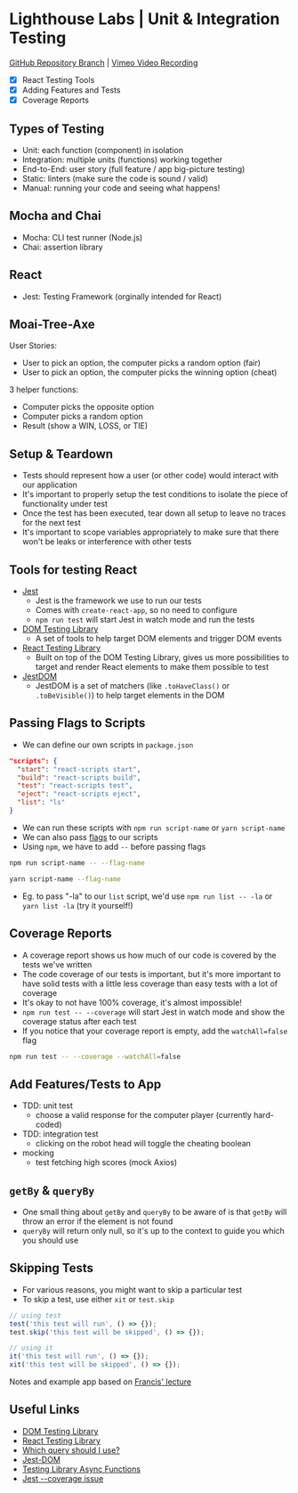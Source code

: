 # Lighthouse Labs | Unit & Integration Testing

[GitHub Repository Branch](https://github.com/WarrenUhrich/lighthouse-labs-unit-and-integration-testing/tree/2024.02.13-web-flex-day-18september2023) | [Vimeo Video Recording](https://vimeo.com/912717571/6f843873dd?share=copy)

* [X] React Testing Tools
* [X] Adding Features and Tests
* [X] Coverage Reports

## Types of Testing

* Unit: each function (component) in isolation
* Integration: multiple units (functions) working together
* End-to-End: user story (full feature / app big-picture testing)
* Static: linters (make sure the code is sound / valid)
* Manual: running your code and seeing what happens!

## Mocha and Chai

* Mocha: CLI test runner (Node.js)
* Chai: assertion library

## React

* Jest: Testing Framework (orginally intended for React)

## Moai-Tree-Axe

User Stories:

* User to pick an option, the computer picks a random option (fair)
* User to pick an option, the computer picks the winning option (cheat)

3 helper functions:

* Computer picks the opposite option
* Computer picks a random option
* Result (show a WIN, LOSS, or TIE)

## Setup & Teardown

* Tests should represent how a user (or other code) would interact with our application
* It's important to properly setup the test conditions to isolate the piece of functionality under test 
* Once the test has been executed, tear down all setup to leave no traces for the next test
* It's important to scope variables appropriately to make sure that there won't be leaks or interference with other tests

## Tools for testing React

* [Jest](https://jestjs.io/)
  * Jest is the framework we use to run our tests
  * Comes with `create-react-app`, so no need to configure
  * `npm run test` will start Jest in watch mode and run the tests
* [DOM Testing Library](https://testing-library.com/docs/dom-testing-library/intro)
  * A set of tools to help target DOM elements and trigger DOM events
* [React Testing Library](https://testing-library.com/docs/react-testing-library/intro)
  * Built on top of the DOM Testing Library, gives us more possibilities to target and render React elements to make them possible to test
* [JestDOM](https://github.com/testing-library/jest-dom)
  * JestDOM is a set of matchers (like `.toHaveClass()` or `.toBeVisible()`) to help target elements in the DOM

## Passing Flags to Scripts

* We can define our own scripts in `package.json`

```json
"scripts": {
  "start": "react-scripts start",
  "build": "react-scripts build",
  "test": "react-scripts test",
  "eject": "react-scripts eject",
  "list": "ls"
}
```

* We can run these scripts with `npm run script-name` or `yarn script-name`
* We can also pass [flags](https://gobyexample.com/command-line-flags) to our scripts
* Using `npm`, we have to add `--` before passing flags

```bash
npm run script-name -- --flag-name

yarn script-name --flag-name
```

* Eg. to pass "-la" to our `list` script, we'd use `npm run list -- -la` or `yarn list -la` (try it yourself!)

## Coverage Reports

* A coverage report shows us how much of our code is covered by the tests we've written
* The code coverage of our tests is important, but it's more important to have solid tests with a little less coverage than easy tests with a lot of coverage
* It's okay to not have 100% coverage, it's almost impossible!
* `npm run test -- --coverage` will start Jest in watch mode and show the coverage status after each test
* If you notice that your coverage report is empty, add the `watchAll=false` flag

```bash
npm run test -- --coverage --watchAll=false
```

## Add Features/Tests to App

* TDD: unit test
  * choose a valid response for the computer player (currently hard-coded)
* TDD: integration test
  * clicking on the robot head will toggle the cheating boolean
* mocking
  * test fetching high scores (mock Axios)

## `getBy` & `queryBy`

* One small thing about `getBy` and `queryBy` to be aware of is that `getBy` will throw an error if the element is not found
* `queryBy` will return only null, so it's up to the context to guide you which you should use

## Skipping Tests

* For various reasons, you might want to skip a particular test
* To skip a test, use either `xit` or `test.skip`

```js
// using test
test('this test will run', () => {});
test.skip('this test will be skipped', () => {});

// using it
it('this test will run', () => {});
xit('this test will be skipped', () => {});
```

Notes and example app based on [Francis' lecture](https://github.com/FrancisBourgouin/lhl-12-w8d1)

## Useful Links

* [DOM Testing Library](https://testing-library.com/docs/dom-testing-library/intro)
* [React Testing Library](https://testing-library.com/docs/react-testing-library/intro)
* [Which query should I use?](https://testing-library.com/docs/guide-which-query)
* [Jest-DOM](https://github.com/testing-library/jest-dom)
* [Testing Library Async Functions](https://testing-library.com/docs/dom-testing-library/api-async)
* [Jest --coverage issue](https://github.com/facebook/jest/issues/9723)
